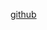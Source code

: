 [github](https://github.com/LstrCstlno/markdown-portfolio/edit/add-images-links/_includes/03-links.md?pr=%2FLstrCstlno%2Fmarkdown-portfolio%2Fpull%2F3)
